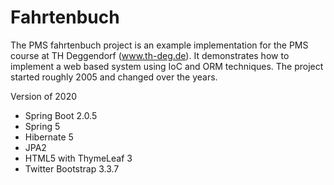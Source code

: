 # Fahrtenbuch

The PMS fahrtenbuch project is an example implementation for the PMS course at TH Deggendorf (www.th-deg.de). It demonstrates how to implement a web based system using IoC and ORM techniques. The project started roughly 2005 and changed over the years. 

Version of 2020
 - Spring Boot 2.0.5
 - Spring 5
 - Hibernate 5
 - JPA2
 - HTML5 with ThymeLeaf 3
 - Twitter Bootstrap 3.3.7